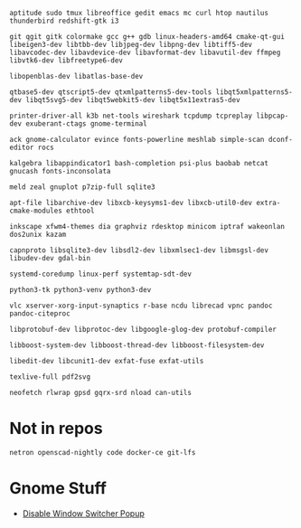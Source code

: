 ```
aptitude sudo tmux libreoffice gedit emacs mc curl htop nautilus thunderbird redshift-gtk i3
```

```
git qgit gitk colormake gcc g++ gdb linux-headers-amd64 cmake-qt-gui libeigen3-dev libtbb-dev libjpeg-dev libpng-dev libtiff5-dev libavcodec-dev libavdevice-dev libavformat-dev libavutil-dev ffmpeg libvtk6-dev libfreetype6-dev
```

```
libopenblas-dev libatlas-base-dev
```
 
```
qtbase5-dev qtscript5-dev qtxmlpatterns5-dev-tools libqt5xmlpatterns5-dev libqt5svg5-dev libqt5webkit5-dev libqt5x11extras5-dev
```

```
printer-driver-all k3b net-tools wireshark tcpdump tcpreplay libpcap-dev exuberant-ctags gnome-terminal
```

```
ack gnome-calculator evince fonts-powerline meshlab simple-scan dconf-editor rocs
```

```
kalgebra libappindicator1 bash-completion psi-plus baobab netcat gnucash fonts-inconsolata
```

```
meld zeal gnuplot p7zip-full sqlite3
```

```
apt-file libarchive-dev libxcb-keysyms1-dev libxcb-util0-dev extra-cmake-modules ethtool
```

```
inkscape xfwm4-themes dia graphviz rdesktop minicom iptraf wakeonlan dos2unix kazam
```

```
capnproto libsqlite3-dev libsdl2-dev libxmlsec1-dev libmsgsl-dev libudev-dev gdal-bin
```

```
systemd-coredump linux-perf systemtap-sdt-dev
```

```
python3-tk python3-venv python3-dev 
```

```
vlc xserver-xorg-input-synaptics r-base ncdu librecad vpnc pandoc pandoc-citeproc
```

```
libprotobuf-dev libprotoc-dev libgoogle-glog-dev protobuf-compiler
```

```
libboost-system-dev libboost-thread-dev libboost-filesystem-dev
```

```
libedit-dev libcunit1-dev exfat-fuse exfat-utils
```

```
texlive-full pdf2svg
```

```
neofetch rlwrap gpsd gqrx-srd nload can-utils
```


# Not in repos

```
netron openscad-nightly code docker-ce git-lfs
```

# Gnome Stuff

- [Disable Window Switcher Popup](https://github.com/windsorschmidt/disable-workspace-switcher-popup)
